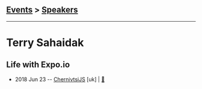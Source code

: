 ## [Events](../README.md) > [Speakers](../speakers.md)
---

# Terry Sahaidak

## Life with Expo.io
- 2018 Jun 23 -- [ChernivtsiJS](https://youtu.be/mn6bDJ4w9mI) [uk] | [:notebook:](https://chernivtsi.js.org/life-with-expo/)  
